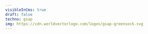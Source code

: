 ```yaml
---
visibleInCms: true
draft: false
techno: gsap
img: https://cdn.worldvectorlogo.com/logos/gsap-greensock.svg
---
```

